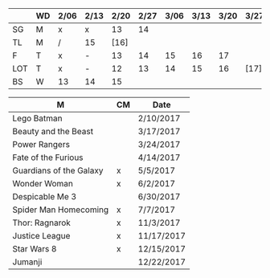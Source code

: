
|     | WD | 2/06| 2/13| 2/20| 2/27| 3/06| 3/13| 3/20| 3/27| 4/03| 4/10| 4/17| 4/24| 5/01| 5/08| 5/15| 5/22|
|-----|----|-----|-----|-----|-----|-----|-----|-----|-----|-----|-----|-----|-----|-----|-----|-----|-----|
| SG  | M  | x   | x   | 13  | 14  |     |     |     |     |     |     |     |     |     |     |     |[22?]|
| TL  | M  | /   | 15  |[16] |     |     |     |     |     |     |     |     |     |     |     |     |     |
| F   | T  | x   | -   | 13  | 14  | 15  | 16  | 17  |     |     |     |     |     |     |     |     |[23] |
| LOT | T  | x   | -   | 12  | 13  | 14  | 15  | 16  |[17] |     |     |     |     |     |     |     |     |
| BS  | W  | 13  | 14  | 15  |     |     |     |     |     |     |     |     |     |     |     |     |     |

| M | CM | Date |
|---|----|------|
| Lego Batman | | 2/10/2017 |
| Beauty and the Beast | | 3/17/2017 |
| Power Rangers | | 3/24/2017 |
| Fate of the Furious | | 4/14/2017 |
| Guardians of the Galaxy | x | 5/5/2017 |
| Wonder Woman | x | 6/2/2017 |
| Despicable Me 3 | | 6/30/2017 |
| Spider Man Homecoming | x | 7/7/2017 |
| Thor: Ragnarok | x | 11/3/2017 |
| Justice League | x | 11/17/2017 |
| Star Wars 8 | x | 12/15/2017 |
| Jumanji | | 12/22/2017 |
